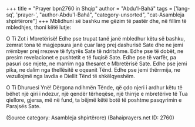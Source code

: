 +++
title = "Prayer bpn2760 in Shqip"
author = "Abdu'l-Bahá"
tags = ['lang-sq', 'prayer-', "author-Abdu'l-Bahá", "category-unsorted", "cat-Asambleja shpirtërore"]
+++
Mblidhuni së bashku me gëzim të pastër dhe, në fillim të mbledhjes, thoni këtë lutje:


O Ti Zot i Mbretërisë! Edhe pse trupat tanë janë mbledhur këtu së bashku, zemrat tona të magjepsura janë çuar larg prej dashurisë Sate dhe ne jemi rrëmbyer prej rrezeve të fytyrës Sate të ndritshme. Edhe pse të dobët, ne presim revelacionet e pushtetit e të fuqisë Sate. Edhe pse të varfër, pa pasuri ose mjete, ne marrim nga thesaret e Mbretërisë Sate. Edhe pse jemi pika, ne dalim nga thellësitë e oqeanit Tënd. Edhe pse jemi thërrmija, ne vezullojmë nga lavdia e Diellit Tënd të shkëlqyeshëm.

O Ti Dhuruesi Ynë! Dërgona ndihmën Tënde, që çdo njeri i ardhur këtu të bëhet një qiri i ndezur, një qendër tërheqëse, një thirrje e mbretërive të Tua qiellore, gjersa, më në fund, ta bëjmë këtë botë të poshtme pasqyrimin e Parajsës Sate.

(Source category: Asambleja shpirtërore)
(Bahaiprayers.net ID: 2760)
